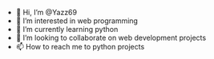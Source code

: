 - 👋 Hi, I’m @Yazz69
- 👀 I’m interested in web programming
- 🌱 I’m currently learning python
- 💞️ I’m looking to collaborate on web development projects
- 📫 How to reach me to python projects

<!---
Yazz69/Yazz69 is a ✨ special ✨ repository because its `README.md` (this file) appears on your GitHub profile.
You can click the Preview link to take a look at your changes.
--->
